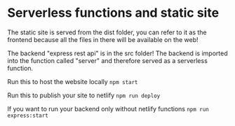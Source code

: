 # Serverless functions and static site

The static site is served from the dist folder, you can refer to it as the frontend because all the files in there will be available on the web!

The backend "express rest api" is in the src folder! The backend is imported into the function called "server" and therefore served as a serverless function.

Run this to host the website locally
`npm start`

Run this to publish your site to netlify
`npm run deploy`

If you want to run your backend only without netlify functions
`npm run express:start`